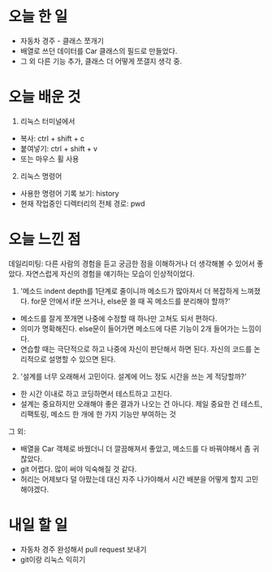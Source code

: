 # 오늘 한 일
- 자동차 경주 - 클래스 쪼개기 
- 배열로 쓰던 데이터를 Car 클래스의 필드로 만들었다.
- 그 외 다른 기능 추가, 클래스 더 어떻게 쪼갤지 생각 중.
 
# 오늘 배운 것
1. 리눅스 터미널에서
 * 복사: ctrl + shift + c
 * 붙여넣기: ctrl + shift + v
 * 또는 마우스 휠 사용
2. 리눅스  명령어
 * 사용한 명령어 기록 보기: history
 * 현재 작업중인 디렉터리의 전체 경로: pwd

# 오늘 느낀 점
데일리미팅: 
다른 사람의 경험을 듣고 궁금한 점을 이해하거나 더 생각해볼 수 있어서 좋았다. 
자연스럽게 자신의 경험을 얘기하는 모습이 인상적이었다.
  
1. '메소드 indent depth를 1단계로 줄이니까 메소드가 많아져서 더 복잡하게 느껴졌다. 
for문 안에서 if문 쓰거나, else문 쓸 때 꼭 메소드를 분리해야 할까?'
- 메소드를 잘게 쪼개면 나중에 수정할 때 하나만 고쳐도 되서 편하다. 
- 의미가 명확해진다. else문이 들어가면 메소드에 다른 기능이 2개 들어가는 느낌이다.
- 연습할 때는 극단적으로 하고 나중에 자신이 판단해서 하면 된다. 자신의 코드를 논리적으로 설명할 수 있으면 된다.  

2. '설계를 너무 오래해서 고민이다. 설계에 어느 정도 시간을 쓰는 게 적당할까?'
- 한 시간 이내로 하고 코딩하면서 테스트하고 고친다. 
- 설계는 중요하지만 오래해야 좋은 결과가 나오는 건 아니다. 제일 중요한 건  테스트, 리팩토링, 메소드 한 개에 한 가지 기능만 부여하는 것

그 외:
- 배열을 Car 객체로 바꿨더니 더 깔끔해져서 좋았고, 메소드를 다 바꿔야해서 좀 귀찮았다.   
- git 어렵다. 많이 써야 익숙해질 것 같다. 
- 허리는 어제보다 덜 아팠는데 대신 자주 나가야해서 시간 배분을 어떻게 할지 고민해야겠다. 

# 내일 할 일
- 자동차 경주 완성해서 pull request 보내기
- git이랑 리눅스 익히기
